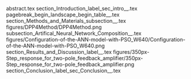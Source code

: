abstract.tex
section_Introduction_label_sec_intro__.tex
pagebreak_begin_landscape_begin_table__.tex
section_Methods_and_Materials_subsection__.tex
figures/DPP4Method/DPP4Method.png
subsection_Artifical_Neural_Network_Composition__.tex
figures/Configuration-of-the-ANN-model-with-PSO_W640/Configuration-of-the-ANN-model-with-PSO_W640.png
section_Results_and_Discussion_label__.tex
figures/350px-Step_response_for_two-pole_feedback_amplifier/350px-Step_response_for_two-pole_feedback_amplifier.png
section_Conclusion_label_sec_Conclusion__.tex
